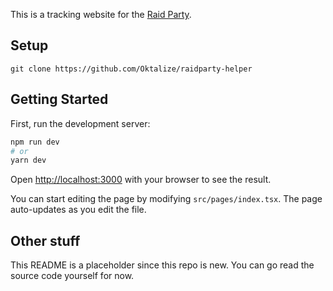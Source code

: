 This is a tracking website for the [Raid Party](https://raid.party/).

## Setup
```
git clone https://github.com/Oktalize/raidparty-helper
```

## Getting Started

First, run the development server:

```bash
npm run dev
# or
yarn dev
```

Open [http://localhost:3000](http://localhost:3000) with your browser to see the result.

You can start editing the page by modifying `src/pages/index.tsx`. The page auto-updates as you edit the file.

## Other stuff

This README is a placeholder since this repo is new. You can go read the source code yourself for now.
